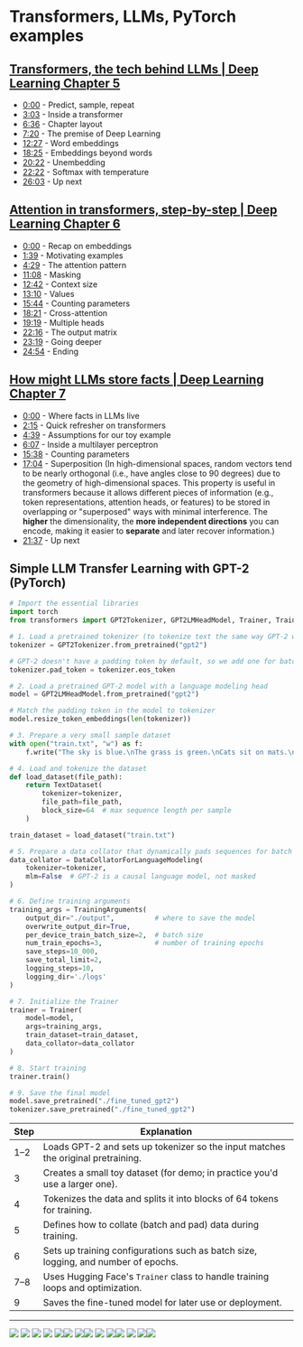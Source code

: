 # Transformers, LLMs, PyTorch examples

## [Transformers, the tech behind LLMs | Deep Learning Chapter 5](https://www.youtube.com/watch?v=wjZofJX0v4M&t=442s&ab_channel=3Blue1Brown)
- [0:00](https://www.youtube.com/watch?v=wjZofJX0v4M) - Predict, sample, repeat
- [3:03](https://www.youtube.com/watch?v=wjZofJX0v4M&t=183s) - Inside a transformer
- [6:36](https://www.youtube.com/watch?v=wjZofJX0v4M&t=396s) - Chapter layout
- [7:20](https://www.youtube.com/watch?v=wjZofJX0v4M&t=440s) - The premise of Deep Learning
- [12:27](https://www.youtube.com/watch?v=wjZofJX0v4M&t=747s) - Word embeddings 
- [18:25](https://www.youtube.com/watch?v=wjZofJX0v4M&t=1105s) - Embeddings beyond words 
- [20:22](https://www.youtube.com/watch?v=wjZofJX0v4M&t=1222s) - Unembedding 
- [22:22](https://www.youtube.com/watch?v=wjZofJX0v4M&t=1342s) - Softmax with temperature 
- [26:03](https://www.youtube.com/watch?v=wjZofJX0v4M&t=1563s) - Up next
## [Attention in transformers, step-by-step | Deep Learning Chapter 6](https://www.youtube.com/watch?v=eMlx5fFNoYc&ab_channel=3Blue1Brown)
- [0:00](https://www.youtube.com/watch?v=eMlx5fFNoYc) - Recap on embeddings
- [1:39](https://www.youtube.com/watch?v=eMlx5fFNoYc&t=99s) - Motivating examples 
- [4:29](https://www.youtube.com/watch?v=eMlx5fFNoYc&t=269s) - The attention pattern 
- [11:08](https://www.youtube.com/watch?v=eMlx5fFNoYc&t=668s) - Masking
- [12:42](https://www.youtube.com/watch?v=eMlx5fFNoYc&t=762s) - Context size 
- [13:10](https://www.youtube.com/watch?v=eMlx5fFNoYc&t=790s) - Values 
- [15:44](https://www.youtube.com/watch?v=eMlx5fFNoYc&t=944s) - Counting parameters 
- [18:21](https://www.youtube.com/watch?v=eMlx5fFNoYc&t=1101s) - Cross-attention 
- [19:19](https://www.youtube.com/watch?v=eMlx5fFNoYc&t=1159s) - Multiple heads
- [22:16](https://www.youtube.com/watch?v=eMlx5fFNoYc&t=1336s) - The output matrix
- [23:19](https://www.youtube.com/watch?v=eMlx5fFNoYc&t=1399s) - Going deeper
- [24:54](https://www.youtube.com/watch?v=eMlx5fFNoYc&t=1494s) - Ending
## [How might LLMs store facts | Deep Learning Chapter 7](https://www.youtube.com/watch?v=9-Jl0dxWQs8&ab_channel=3Blue1Brown)
- [0:00](https://www.youtube.com/watch?v=9-Jl0dxWQs8) - Where facts in LLMs live
- [2:15](https://www.youtube.com/watch?v=9-Jl0dxWQs8&t=135s) - Quick refresher on transformers
- [4:39](https://www.youtube.com/watch?v=9-Jl0dxWQs8&t=279s) - Assumptions for our toy example
- [6:07](https://www.youtube.com/watch?v=9-Jl0dxWQs8&t=367s) - Inside a multilayer perceptron
- [15:38](https://www.youtube.com/watch?v=9-Jl0dxWQs8&t=938s) - Counting parameters
- [17:04](https://www.youtube.com/watch?v=9-Jl0dxWQs8&t=1024s) - Superposition (In high-dimensional spaces, random vectors tend to be nearly orthogonal (i.e., have angles close to 90 degrees) due to the geometry of high-dimensional spaces. This property is useful in transformers because it allows different pieces of information (e.g., token representations, attention heads, or features) to be stored in overlapping or "superposed" ways with minimal interference. The **higher** the dimensionality, the **more independent directions** you can encode, making it easier to **separate** and later recover information.)
- [21:37](https://www.youtube.com/watch?v=9-Jl0dxWQs8&t=1297s) - Up next

## Simple LLM Transfer Learning with GPT-2 (PyTorch)

```python
# Import the essential libraries
import torch
from transformers import GPT2Tokenizer, GPT2LMHeadModel, Trainer, TrainingArguments, TextDataset, DataCollatorForLanguageModeling

# 1. Load a pretrained tokenizer (to tokenize text the same way GPT-2 was trained)
tokenizer = GPT2Tokenizer.from_pretrained("gpt2")

# GPT-2 doesn't have a padding token by default, so we add one for batching
tokenizer.pad_token = tokenizer.eos_token

# 2. Load a pretrained GPT-2 model with a language modeling head
model = GPT2LMHeadModel.from_pretrained("gpt2")

# Match the padding token in the model to tokenizer
model.resize_token_embeddings(len(tokenizer))

# 3. Prepare a very small sample dataset
with open("train.txt", "w") as f:
    f.write("The sky is blue.\nThe grass is green.\nCats sit on mats.\n")

# 4. Load and tokenize the dataset
def load_dataset(file_path):
    return TextDataset(
        tokenizer=tokenizer,
        file_path=file_path,
        block_size=64  # max sequence length per sample
    )

train_dataset = load_dataset("train.txt")

# 5. Prepare a data collator that dynamically pads sequences for batch training
data_collator = DataCollatorForLanguageModeling(
    tokenizer=tokenizer,
    mlm=False  # GPT-2 is a causal language model, not masked
)

# 6. Define training arguments
training_args = TrainingArguments(
    output_dir="./output",          # where to save the model
    overwrite_output_dir=True,
    per_device_train_batch_size=2,  # batch size
    num_train_epochs=3,             # number of training epochs
    save_steps=10_000,
    save_total_limit=2,
    logging_steps=10,
    logging_dir='./logs'
)

# 7. Initialize the Trainer
trainer = Trainer(
    model=model,
    args=training_args,
    train_dataset=train_dataset,
    data_collator=data_collator
)

# 8. Start training
trainer.train()

# 9. Save the final model
model.save_pretrained("./fine_tuned_gpt2")
tokenizer.save_pretrained("./fine_tuned_gpt2")

```

|Step|Explanation|
|---|---|
|1–2|Loads GPT-2 and sets up tokenizer so the input matches the original pretraining.|
|3|Creates a small toy dataset (for demo; in practice you'd use a larger one).|
|4|Tokenizes the data and splits it into blocks of 64 tokens for training.|
|5|Defines how to collate (batch and pad) data during training.|
|6|Sets up training configurations such as batch size, logging, and number of epochs.|
|7–8|Uses Hugging Face's `Trainer` class to handle training loops and optimization.|
|9|Saves the fine-tuned model for later use or deployment.|

---

![](MIT%206.S191%20-%20Introduction%20to%20Deep%20Learning/imgs/PastedImage-20.png)
![](MIT%206.S191%20-%20Introduction%20to%20Deep%20Learning/imgs/PastedImage-21.png)
![](MIT%206.S191%20-%20Introduction%20to%20Deep%20Learning/imgs/PastedImage-22.png)
![](MIT%206.S191%20-%20Introduction%20to%20Deep%20Learning/imgs/PastedImage-27.png)
![](MIT%206.S191%20-%20Introduction%20to%20Deep%20Learning/imgs/PastedImage-23.png)![](MIT%206.S191%20-%20Introduction%20to%20Deep%20Learning/imgs/PastedImage-24.png)
![](MIT%206.S191%20-%20Introduction%20to%20Deep%20Learning/imgs/PastedImage-25.png)![](MIT%206.S191%20-%20Introduction%20to%20Deep%20Learning/imgs/PastedImage-26.png)
![](imgs/PastedImage-28.png)
![](imgs/PastedImage-29.png)![](imgs/PastedImage-30.png)
![](imgs/PastedImage-31.png)
![](imgs/PastedImage-32.png)![](imgs/PastedImage-33.png)
